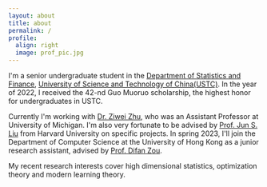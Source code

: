 ```yaml
---
layout: about
title: about
permalink: /
profile:
  align: right
  image: prof_pic.jpg
---
```


I'm a senior undergraduate student in the <a href="https://bs.ustc.edu.cn">Department of Statistics and Finance</a>, <a href="https://www.ustc.edu.cn">University of Science and Technology of China(USTC)</a>. In the year of 2022, I received the 42-nd Guo Muoruo scholarship, the highest honor for undergraduates in USTC. 

Currently I'm working with <a href="https://purplebamboo1993.github.io" target="_blank">Dr. Ziwei Zhu</a>, who was an Assistant Professor at University of Michigan. I'm also very fortunate to be advised by <a href="https://sites.harvard.edu/junliu/" target="_blank">Prof. Jun S. Liu<a> from Harvard University on specific projects. In spring 2023, I'll join the Department of Computer Science at the University of Hong Kong as a junior research assistant, advised by <a href="https://sites.google.com/view/difan-zou" target="_blank"> Prof. Difan Zou</a>.  

My recent research interests cover high dimensional statistics, optimization theory and modern learning theory. 